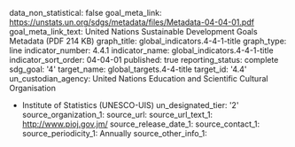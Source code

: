 data_non_statistical: false
goal_meta_link: https://unstats.un.org/sdgs/metadata/files/Metadata-04-04-01.pdf
goal_meta_link_text: United Nations Sustainable Development Goals Metadata (PDF 214
  KB)
graph_title: global_indicators.4-4-1-title
graph_type: line
indicator_number: 4.4.1
indicator_name: global_indicators.4-4-1-title
indicator_sort_order: 04-04-01
published: true
reporting_status: complete
sdg_goal: '4'
target_name: global_targets.4-4-title
target_id: '4.4'
un_custodian_agency: United Nations Education and Scientific Cultural Organisation
  - Institute of Statistics (UNESCO-UIS)
un_designated_tier: '2'
source_organization_1: 
source_url: 
source_url_text_1: http://www.pioj.gov.jm/
source_release_date_1: 
source_contact_1: 
source_periodicity_1: Annually
source_other_info_1: 
